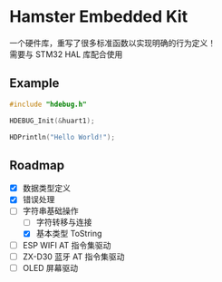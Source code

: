 # Hamster Embedded Kit
一个硬件库，重写了很多标准函数以实现明确的行为定义！  
需要与 STM32 HAL 库配合使用  

## Example
```C
#include "hdebug.h"

HDEBUG_Init(&huart1);

HDPrintln("Hello World!");

```

## Roadmap
- [x] 数据类型定义
- [x] 错误处理
- [ ] 字符串基础操作
  - [ ] 字符转移与连接
  - [x] 基本类型 ToString
- [ ] ESP WIFI AT 指令集驱动
- [ ] ZX-D30 蓝牙 AT 指令集驱动
- [ ] OLED 屏幕驱动